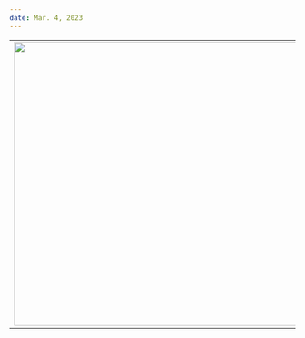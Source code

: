 ```yaml
---
date: Mar. 4, 2023
---
```


| | | |
|:-------------------------:|:-------------------------:|:-------------------------:|
|<img src="/entry_images/3-4-23/1.png" width="500"> |<img src="/entry_images/3-4-23/2.png" width="500"> | <img src="/entry_images/3-4-23/3.png" width="500"> |
